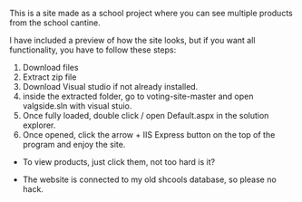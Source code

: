 This is a site made as a school project where you can see multiple products from the school cantine.

I have included a preview of how the site looks, but if you want all functionality, you have to follow these steps:
  1. Download files
  2. Extract zip file
  3. Download Visual studio if not already installed.
  4. inside the extracted folder, go to voting-site-master and open valgside.sln with visual stuio.
  5. Once fully loaded, double click / open Default.aspx in the solution explorer.
  8. Once opened, click the arrow + IIS Express button on the top of the program and enjoy the site.

  * To view products, just click them, not too hard is it?

  * The website is connected to my old shcools database, so please no hack.
